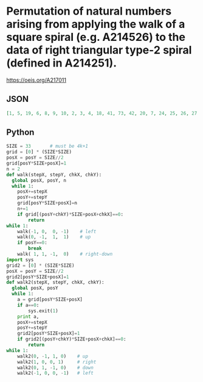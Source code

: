 # Permutation of natural numbers arising from applying the walk of a square spiral \(e\.g\. A214526\) to the data of right triangular type\-2 spiral \(defined in A214251\)\.
https://oeis.org/A217011
## JSON
```JSON
[1, 5, 19, 6, 8, 9, 10, 2, 3, 4, 18, 41, 73, 42, 20, 7, 24, 25, 26, 27, 28, 11, 12, 13, 14, 15, 17, 40, 72, 113, 163, 114, 74, 43, 21, 23, 49, 50, 51, 52, 53, 54, 55, 29, 30, 31, 32, 33, 34, 35, 16, 39, 71, 112, 162, 221]
```
## Python
```Python
SIZE = 33       # must be 4k+1
grid = [0] * (SIZE*SIZE)
posX = posY = SIZE//2
grid[posY*SIZE+posX]=1
n = 2
def walk(stepX, stepY, chkX, chkY):
  global posX, posY, n
  while 1:
    posX+=stepX
    posY+=stepY
    grid[posY*SIZE+posX]=n
    n+=1
    if grid[(posY+chkY)*SIZE+posX+chkX]==0:
        return
while 1:
    walk(-1, 0,  0, -1)    # left
    walk(0, -1,  1,  1)    # up
    if posY==0:
        break
    walk( 1, 1, -1,  0)    # right-down
import sys
grid2 = [0] * (SIZE*SIZE)
posX = posY = SIZE//2
grid2[posY*SIZE+posX]=1
def walk2(stepX, stepY, chkX, chkY):
  global posX, posY
  while 1:
    a = grid[posY*SIZE+posX]
    if a==0:
        sys.exit(1)
    print a,
    posX+=stepX
    posY+=stepY
    grid2[posY*SIZE+posX]=1
    if grid2[(posY+chkY)*SIZE+posX+chkX]==0:
        return
while 1:
    walk2(0, -1, 1, 0)    # up
    walk2(1, 0, 0, 1)     # right
    walk2(0, 1, -1, 0)    # down
    walk2(-1, 0, 0, -1)   # left
```
